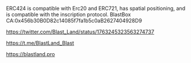 ERC424 is compatible with Erc20 and ERC721, has spatial positioning, and is compatible with the inscription protocol.
BlastBox CA:0x456b30B0D82c14085f7fa1b5c0aB2627404928D9

https://twitter.com/Blast_Land/status/1763245323563274737

https://t.me/BlastLand_Blast

https://blastland.pro
